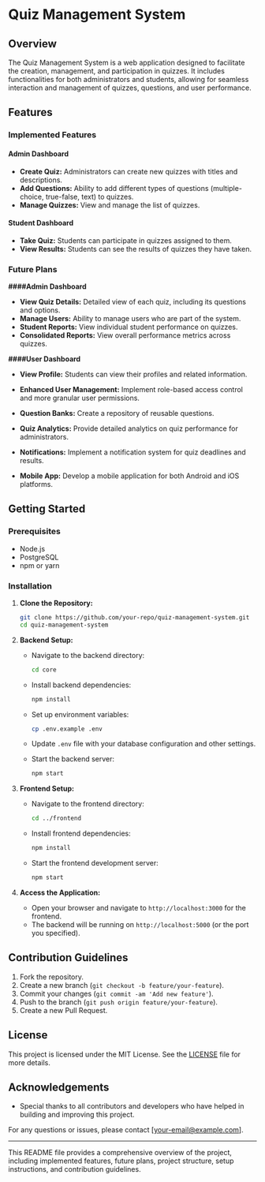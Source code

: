 # Quiz Management System

## Overview

The Quiz Management System is a web application designed to facilitate the creation, management, and participation in quizzes. It includes functionalities for both administrators and students, allowing for seamless interaction and management of quizzes, questions, and user performance.

## Features

### Implemented Features

#### Admin Dashboard
- **Create Quiz:** Administrators can create new quizzes with titles and descriptions.
- **Add Questions:** Ability to add different types of questions (multiple-choice, true-false, text) to quizzes.
- **Manage Quizzes:** View and manage the list of quizzes.


#### Student Dashboard
- **Take Quiz:** Students can participate in quizzes assigned to them.
- **View Results:** Students can see the results of quizzes they have taken.

### Future Plans

**####Admin Dashboard**
- **View Quiz Details:** Detailed view of each quiz, including its questions and options.
- **Manage Users:** Ability to manage users who are part of the system.
- **Student Reports:** View individual student performance on quizzes.
- **Consolidated Reports:** View overall performance metrics across quizzes.

**####User Dashboard**

- **View Profile:** Students can view their profiles and related information.
 
- **Enhanced User Management:** Implement role-based access control and more granular user permissions.
- **Question Banks:** Create a repository of reusable questions.
- **Quiz Analytics:** Provide detailed analytics on quiz performance for administrators.
- **Notifications:** Implement a notification system for quiz deadlines and results.
- **Mobile App:** Develop a mobile application for both Android and iOS platforms.
  

## Getting Started

### Prerequisites

- Node.js
- PostgreSQL
- npm or yarn

### Installation

1. **Clone the Repository:**
   ```bash
   git clone https://github.com/your-repo/quiz-management-system.git
   cd quiz-management-system
   ```

2. **Backend Setup:**
   - Navigate to the backend directory:
     ```bash
     cd core
     ```
   - Install backend dependencies:
     ```bash
     npm install
     ```
   - Set up environment variables:
     ```bash
     cp .env.example .env
     ```
   - Update `.env` file with your database configuration and other settings.
   
   - Start the backend server:
     ```bash
     npm start
     ```

3. **Frontend Setup:**
   - Navigate to the frontend directory:
     ```bash
     cd ../frontend
     ```
   - Install frontend dependencies:
     ```bash
     npm install
     ```
   - Start the frontend development server:
     ```bash
     npm start
     ```

4. **Access the Application:**
   - Open your browser and navigate to `http://localhost:3000` for the frontend.
   - The backend will be running on `http://localhost:5000` (or the port you specified).

## Contribution Guidelines

1. Fork the repository.
2. Create a new branch (`git checkout -b feature/your-feature`).
3. Commit your changes (`git commit -am 'Add new feature'`).
4. Push to the branch (`git push origin feature/your-feature`).
5. Create a new Pull Request.

## License

This project is licensed under the MIT License. See the [LICENSE](LICENSE) file for more details.

## Acknowledgements

- Special thanks to all contributors and developers who have helped in building and improving this project.

For any questions or issues, please contact [your-email@example.com].

---

This README file provides a comprehensive overview of the project, including implemented features, future plans, project structure, setup instructions, and contribution guidelines.
